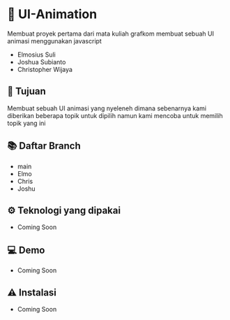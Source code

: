 # 🎇 UI-Animation
Membuat proyek pertama dari mata kuliah grafkom membuat sebuah UI animasi menggunakan javascript
- Elmosius Suli 
- Joshua Subianto
- Christopher Wijaya

## 🎯 Tujuan
Membuat sebuah UI animasi yang nyeleneh dimana sebenarnya kami diberikan beberapa topik untuk dipilih namun kami mencoba untuk memilih topik yang ini

## 📚 Daftar Branch
- main
- Elmo
- Chris
- Joshu

## ⚙️ Teknologi yang dipakai
- Coming Soon
  
## 💻 Demo
- Coming Soon

## ⚠️ Instalasi
- Coming Soon
